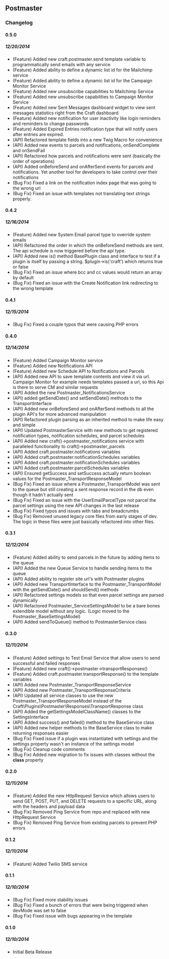 ## Postmaster

### Changelog

#### 0.5.0
##### 12/20/2014

- (Feature) Added new craft.postmaster.send template variable to programmatically send emails with any service
- (Feature) Added ability to define a dynamic list id for the Mailchimp service
- (Feature) Added ability to define a dynamic list id for the Campaign Monitor Service
- (Feature) Added new unsubscribe capabilities to Mailchimp Service
- (Feature) Added new unsubscribe capabilities to Campaign Monitor Service
- (Feature) Added new Sent Messages dashboard widget to view sent messages statistics right from the Craft dashboard
- (Feature) Added new notification for user inactivity like login reminders and reminders to change passwords
- (Feature) Added Expired Entries notification type that will notify users after entries are expired.
- (API) Refactored template fields into a new Twig Macro for convenience
- (API) Added new events to parcels and notifications, onSendComplete and onSendFail
- (API) Refactored how parcels and notifications were sent (basically the order of operations)
- (API) Added onBeforeSend and onAfterSend events for parcels and notifications. Yet another tool for developers to take control over their notifications
- (Bug Fix) Fixed a link on the notification index page that was going to the wrong url
- (Bug Fix) Fixed an issue with templates not translating text strings properly.

#### 0.4.2
##### 12/16/2014

- (Feature) Added new System Email parcel type to override system emails
- (API) Refactored the order in which the onBeforeSend methods are sent. The api schedule is now triggered before the api type.
- (API) Added new is() method BasePlugin class and interface to test if a plugin is itself by passing a string. $plugin->is('craft') which returns true or false
- (Bug Fix) Fixed an issue where bcc and cc values would return an array by default
- (Bug Fix) Fixed an issue with the Create Notification link redirecting to the wrong template

#### 0.4.1
##### 12/15/2014

- (Bug Fix) Fixed a couple typos that were causing PHP errors

#### 0.4.0
##### 12/14/2014

- (Feature) Added Campaign Monitor service
- (Feature) Added new Notifications API
- (Feature) Added new Schedule API to Notifications and Parcels
- (API) Added new API to save template contents and view it via url. Campaign Monitor for example needs templates passed a url, so this Api is there to serve CM and similar requests
- (API) Added the new Postmaster_NotificationsService
- (API) added getSendDate() and setSendDate() methods to the TransportInterface
- (API) Added new onBeforeSend and onAfterSend methods to all the plugin API's for more advanced manipulation
- (API) Refactored plugin parsing as an inherited method to make life easy and simple
- (API) Updated PostmasterService with new methods to get registered notification types, notification schedules, and parcel schedules
- (API) Added new craft()->postmaster_notifications service with paralleled functionality to craft()->postmaster_parcels
- (API) Added craft.postmaster.notifications variables
- (API) Added craft.postmaster.notificationSchedules variables
- (API) Added craft.postmaster.notificationSchedules variables
- (API) Added craft.postmaster.parcelSchedules variables
- (API) Ensured getSuccess and setSuccess actually return boolean values for the Postmaster_TransportResponseModel
- (Bug Fix) Fixed an issue where a Postmaster_TransportModel was sent to the queue but still creating a sent response record in the db even though it hadn't actually sent
- (Bug Fix) Fixed an issue with the UserEmailParcelType not parcel the parcel settings using the new API changes in the last release
- (Bug Fix) Fixed typos and issues with tabs and breadcrumbs
- (Bug Fix) Removed unused legacy core files from early stages of dev. The logic in these files were just basically refactored into other files.

#### 0.3.1
##### 12/12/2014

- (Feature) Added ability to send parcels in the future by adding items to the queue
- (API) Added the new Queue Service to handle sending items to the queue
- (API) Added ability to register site url's with Postmaster plugins
- (API) Added new TransportInterface to the Postmaster_TransportModel with the getSendDate() and shouldSend() methods
- (API) Refactored settings models so that even parcel settings are parsed dynamically
- (API) Refactored Postmaster_ServiceSettingsModel to be a bare bones extendible model without any logic. (Logic moved to the Postmaster_BaseSettingsModel)
- (API) Added sendToQueue() method to PostmasterService class

#### 0.3.0
##### 12/11/2014

- (Feature) Added settings to Test Email Service that allow users to send successful and failed responses
- (Feature) Added new craft()->postmaster->transportResponses()
- (Feature) Added craft.postmaster.transportResponse() to the template variables
- (API) Added new Postmaster_TransportResponseService
- (API) Added new Postmaster_TransportResponseCriteria
- (API) Updated all service classes to use the new Postmaster_TransportResponseModel instead of the Craft\Plugins\Postmaster\Responses\TransportResponse class
- (API) Added the getSettingsModelClassName() classes to the SettingsInterface
- (API) Added success() and failed() method to the BaseService class
- (API) Added new helper methods to the BaseService class to make returning responses easier
- (Bug Fix) Fixed issue if a plugin was instantiated with settings and the settings property wasn't an instance of the settings model
- (Bug Fix) Cleanup code comments
- (Bug Fix) Added new migration to fix issues with classes without the __class__ property

#### 0.2.0
##### 12/11/2014

- (Feature) Added the new HttpRequest Service which allows users to send GET, POST, PUT, and DELETE requests to a specific URL, along with the headers and payload data
- (Bug Fix) Removed Ping Service from repo and replaced with new HttpRequest Service
- (Bug Fix) Removed Ping Service from existing parcels to prevent PHP errors

#### 0.1.2
##### 12/11/2014

- (Feature) Added Twilio SMS service

#### 0.1.1 
##### 12/10/2014

- (Bug Fix) Fixed more stability issues
- (Bug Fix) Fixed a bunch of errors that were being triggered when devMode was set to false
- (Bug Fix) Fixed issue with bugs appearing in the template

#### 0.1.0 
##### 12/10/2014

- Initial Beta Release
